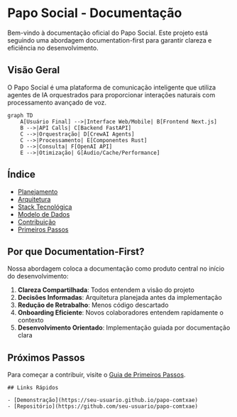 # Papo Social - Documentação

Bem-vindo à documentação oficial do Papo Social. Este projeto está seguindo uma abordagem documentation-first para garantir clareza e eficiência no desenvolvimento.

## Visão Geral

O Papo Social é uma plataforma de comunicação inteligente que utiliza agentes de IA orquestrados para proporcionar interações naturais com processamento avançado de voz.

```mermaid
graph TD
    A[Usuário Final] -->|Interface Web/Mobile| B[Frontend Next.js]
    B -->|API Calls| C[Backend FastAPI]
    C -->|Orquestração| D[CrewAI Agents]
    C -->|Processamento| E[Componentes Rust]
    D -->|Consulta| F[OpenAI API]
    E -->|Otimização| G[Áudio/Cache/Performance]
```

## Índice

- [Planejamento](./planning/MVP_EVOLUTION.md)
- [Arquitetura](./architecture/OVERVIEW.md)
- [Stack Tecnológica](./architecture/TECH_STACK.md)
- [Modelo de Dados](./database/DATA_MODEL.md)
- [Contribuição](./CONTRIBUTING.md)
- [Primeiros Passos](./GETTING_STARTED.md)

## Por que Documentation-First? 

Nossa abordagem coloca a documentação como produto central no início do desenvolvimento:

1. **Clareza Compartilhada**: Todos entendem a visão do projeto
2. **Decisões Informadas**: Arquitetura planejada antes da implementação
3. **Redução de Retrabalho**: Menos código descartado
4. **Onboarding Eficiente**: Novos colaboradores entendem rapidamente o contexto
5. **Desenvolvimento Orientado**: Implementação guiada por documentação clara

## Próximos Passos

Para começar a contribuir, visite o [Guia de Primeiros Passos](./GETTING_STARTED.md).
```
## Links Rápidos

- [Demonstração](https://seu-usuario.github.io/papo-comtxae)
- [Repositório](https://github.com/seu-usuario/papo-comtxae)
